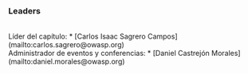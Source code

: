 ### Leaders
<br>
Líder del capítulo: 
* [Carlos Isaac Sagrero Campos](mailto:carlos.sagrero@owasp.org) 
<br>
Administrador de eventos y conferencias: 
* [Daniel Castrejón Morales](mailto:daniel.morales@owasp.org)
<br>
